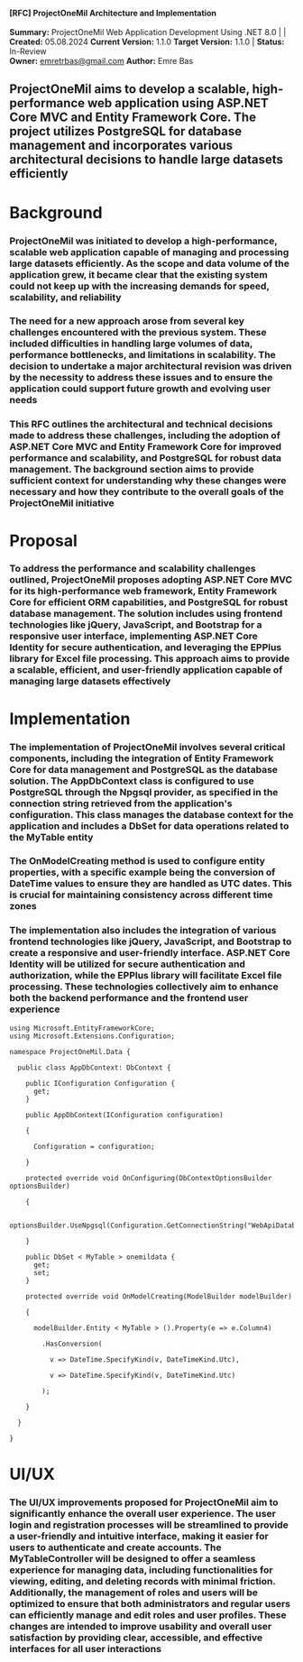 
**[RFC] ProjectOneMil Architecture and Implementation**<br><br>
**Summary:** ProjectOneMil Web Application Development Using .NET 8.0 |     |
**Created:** 05.08.2024
**Current Version:** 1.1.0
**Target Version:** 1.1.0 | **Status:** In-Review<br>
**Owner:** <emretrbas@gmail.com>
**Author:** Emre Bas

## ProjectOneMil aims to develop a scalable, high-performance web application using ASP.NET Core MVC and Entity Framework Core. The project utilizes PostgreSQL for database management and incorporates various architectural decisions to handle large datasets efficiently

# Background

### ProjectOneMil was initiated to develop a high-performance, scalable web application capable of managing and processing large datasets efficiently. As the scope and data volume of the application grew, it became clear that the existing system could not keep up with the increasing demands for speed, scalability, and reliability

### The need for a new approach arose from several key challenges encountered with the previous system. These included difficulties in handling large volumes of data, performance bottlenecks, and limitations in scalability. The decision to undertake a major architectural revision was driven by the necessity to address these issues and to ensure the application could support future growth and evolving user needs

### This RFC outlines the architectural and technical decisions made to address these challenges, including the adoption of ASP.NET Core MVC and Entity Framework Core for improved performance and scalability, and PostgreSQL for robust data management. The background section aims to provide sufficient context for understanding why these changes were necessary and how they contribute to the overall goals of the ProjectOneMil initiative

# Proposal

### To address the performance and scalability challenges outlined, ProjectOneMil proposes adopting ASP.NET Core MVC for its high-performance web framework, Entity Framework Core for efficient ORM capabilities, and PostgreSQL for robust database management. The solution includes using frontend technologies like jQuery, JavaScript, and Bootstrap for a responsive user interface, implementing ASP.NET Core Identity for secure authentication, and leveraging the EPPlus library for Excel file processing. This approach aims to provide a scalable, efficient, and user-friendly application capable of managing large datasets effectively

# Implementation

### The implementation of ProjectOneMil involves several critical components, including the integration of Entity Framework Core for data management and PostgreSQL as the database solution. The AppDbContext class is configured to use PostgreSQL through the Npgsql provider, as specified in the connection string retrieved from the application's configuration. This class manages the database context for the application and includes a DbSet<MyTable> for data operations related to the MyTable entity

### The OnModelCreating method is used to configure entity properties, with a specific example being the conversion of DateTime values to ensure they are handled as UTC dates. This is crucial for maintaining consistency across different time zones

### The implementation also includes the integration of various frontend technologies like jQuery, JavaScript, and Bootstrap to create a responsive and user-friendly interface. ASP.NET Core Identity will be utilized for secure authentication and authorization, while the EPPlus library will facilitate Excel file processing. These technologies collectively aim to enhance both the backend performance and the frontend user experience

    using Microsoft.EntityFrameworkCore;
    using Microsoft.Extensions.Configuration;

    namespace ProjectOneMil.Data {

      public class AppDbContext: DbContext {

        public IConfiguration Configuration {
          get;
        }

        public AppDbContext(IConfiguration configuration)

        {

          Configuration = configuration;

        }

        protected override void OnConfiguring(DbContextOptionsBuilder optionsBuilder)

        {

          optionsBuilder.UseNpgsql(Configuration.GetConnectionString("WebApiDatabase"));

        }

        public DbSet < MyTable > onemildata {
          get;
          set;
        }

        protected override void OnModelCreating(ModelBuilder modelBuilder)

        {

          modelBuilder.Entity < MyTable > ().Property(e => e.Column4)

            .HasConversion(

              v => DateTime.SpecifyKind(v, DateTimeKind.Utc),

              v => DateTime.SpecifyKind(v, DateTimeKind.Utc)

            );

        }

      }

    }
# UI/UX

### The UI/UX improvements proposed for ProjectOneMil aim to significantly enhance the overall user experience. The user login and registration processes will be streamlined to provide a user-friendly and intuitive interface, making it easier for users to authenticate and create accounts. The MyTableController will be designed to offer a seamless experience for managing data, including functionalities for viewing, editing, and deleting records with minimal friction. Additionally, the management of roles and users will be optimized to ensure that both administrators and regular users can efficiently manage and edit roles and user profiles. These changes are intended to improve usability and overall user satisfaction by providing clear, accessible, and effective interfaces for all user interactions